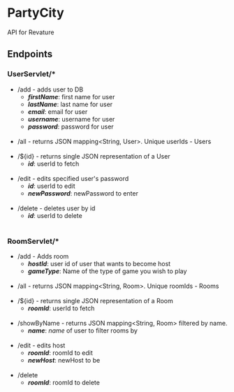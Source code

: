 # PartyCity
API for Revature

## Endpoints
### UserServlet/*

- /add - adds user to DB <br>
  - *__firstName__*: first name for user <br>
  - *__lastName__*: last name for user <br>
  - *__email__*: email for user <br>
  - *__username__*: username for user <br>
  - *__password__*: password for user <br> <br>
- /all - returns JSON mapping<String, User>. Unique userIds - Users<br> <br>
- /${id} - returns single JSON representation of a User<br>
  - *__id__*: userId to fetch <br> <br>
- /edit - edits specified user's password <br>
  - *__id__*: userId to edit <br>
  - *__newPassword__*: newPassword to enter <br><br>
- /delete - deletes user by id<br>
  - *__id__*: userId to delete <br><br>
  
###  RoomServlet/*
- /add - Adds room<br>
  - *__hostId__*: user id of user that wants to become host <br>
  - *__gameType__*: Name of the type of game you wish to play <br> <br>
- /all - returns JSON mapping<String, Room>. Unique roomIds - Rooms<br> <br>
- /${id} - returns single JSON representation of a Room <br>
  - *__roomId__*: userId to fetch <br> <br>
- /showByName - returns JSON mapping<String, Room> filtered by name.
  - *__name__*: *name* of user to filter rooms by <br> <br>
- /edit - edits host <br>
  - *__roomId__*: roomId to edit <br>
  - *__newHost__*: newHost to be <br><br>
- /delete <br>
  - *__roomId__*: roomId to delete <br>
  
